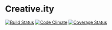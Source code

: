 Creative.ity
======

[![Build Status](https://travis-ci.org/chanhpark/creative.ity.svg?branch=master)](https://travis-ci.org/chanhpark/creative.ity) 
[![Code Climate](https://codeclimate.com/github/chanhpark/creative.ity.png)](https://codeclimate.com/github/chanhpark/creative.ity) 
[![Coverage Status](https://img.shields.io/coveralls/chanhpark/creative.ity.svg)](https://coveralls.io/r/chanhpark/creative.ity?branch=master)
